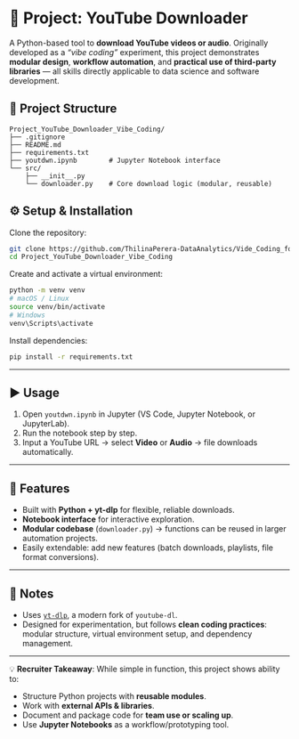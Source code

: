 # 🎥 Project: YouTube Downloader

A Python-based tool to **download YouTube videos or audio**.
Originally developed as a *“vibe coding”* experiment, this project demonstrates **modular design**, **workflow automation**, and **practical use of third-party libraries** — all skills directly applicable to data science and software development.



## 📂 Project Structure

```
Project_YouTube_Downloader_Vibe_Coding/
├── .gitignore
├── README.md
├── requirements.txt
├── youtdwn.ipynb        # Jupyter Notebook interface
└── src/
    ├── __init__.py
    └── downloader.py    # Core download logic (modular, reusable)
```

## ⚙️ Setup & Installation

Clone the repository:

```bash
git clone https://github.com/ThilinaPerera-DataAnalytics/Vide_Coding_for_fun_YouTube_Downloader.git
cd Project_YouTube_Downloader_Vibe_Coding
```

Create and activate a virtual environment:

```bash
python -m venv venv
# macOS / Linux
source venv/bin/activate
# Windows
venv\Scripts\activate
```

Install dependencies:

```bash
pip install -r requirements.txt
```

---

## ▶️ Usage

1. Open `youtdwn.ipynb` in Jupyter (VS Code, Jupyter Notebook, or JupyterLab).
2. Run the notebook step by step.
3. Input a YouTube URL → select **Video** or **Audio** → file downloads automatically.

---

## 🚀 Features

* Built with **Python + yt-dlp** for flexible, reliable downloads.
* **Notebook interface** for interactive exploration.
* **Modular codebase** (`downloader.py`) → functions can be reused in larger automation projects.
* Easily extendable: add new features (batch downloads, playlists, file format conversions).

---

## 📝 Notes

* Uses [`yt-dlp`](https://github.com/yt-dlp/yt-dlp), a modern fork of `youtube-dl`.
* Designed for experimentation, but follows **clean coding practices**: modular structure, virtual environment setup, and dependency management.

---

💡 **Recruiter Takeaway**: While simple in function, this project shows ability to:

* Structure Python projects with **reusable modules**.
* Work with **external APIs & libraries**.
* Document and package code for **team use or scaling up**.
* Use **Jupyter Notebooks** as a workflow/prototyping tool.